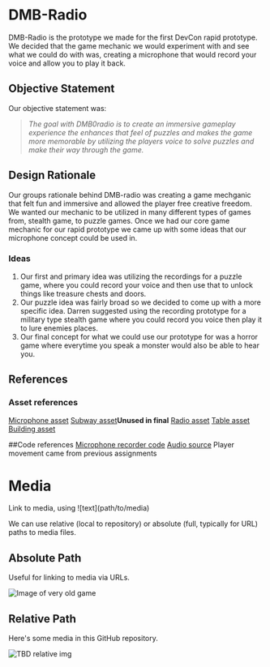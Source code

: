 # DMB-Radio
DMB-Radio is the prototype we made for the first DevCon rapid prototype. We decided that the game mechanic we would experiment with and see what we could do with was, creating a microphone that would record your voice and allow you to play it back.

## Objective Statement
Our objective statement was:
> _The goal with DMB0radio is to create an immersive gameplay experience the enhances that feel of puzzles and makes the game more memorable by utilizing the players voice to solve puzzles and make their way through the game._

## Design Rationale
Our groups rationale behind DMB-radio was creating a game mechganic that felt fun and immersive and allowed the player free creative freedom. We wanted our mechanic to be utilized in many different types of games from, stealth game, to puzzle games. Once we had our core game mechanic for our rapid prototype we came up with some ideas that our microphone concept could be used in.
### Ideas
1. Our first and primary idea was utilizing the recordings for a puzzle game, where you could record your voice and then use that to unlock things like treasure chests and doors.
2. Our puzzle idea was fairly broad so we decided to come up with a more specific idea. Darren suggested using the recording prototype for a military type stealth game where you could record you voice then play it to lure enemies places.
3. Our final concept for what we could use our prototype for was a horror game where everytime you speak a monster would also be able to hear you.



## References
### Asset references
[Microphone asset](https://www.fab.com/listings/a11bfff5-9864-47cc-9c7d-af309f845b5c)
[Subway asset](https://www.fab.com/listings/39abdcd9-baa1-49a0-bb9b-90808d483bca)**Unused in final**
[Radio asset](https://assetstore.unity.com/packages/3d/props/radio-230712)
[Table asset](https://assetstore.unity.com/packages/3d/environments/training-table-136070)
[Building asset](https://assetstore.unity.com/packages/3d/props/exterior/urban-building-130318)

##Code references
[Microphone recorder code](https://www.youtube.com/watch?v=faLbKJ_AufU)
[Audio source](https://docs.unity3d.com/6000.2/Documentation/ScriptReference/AudioSource.html)
Player movement came from previous assignments


# Media
Link to media,  using \!\[text\]\(path/to/media\)

We can use relative (local to repository) or absolute (full, typically for URL) paths to media files.

## Absolute Path
Useful for linking to media via URLs.

![Image of very old game](https://upload.wikimedia.org/wikipedia/commons/0/0d/Gaming_Board_Inscribed_for_Amenhotep_III_with_Separate_Sliding_Drawer%2C_ca._1390-1353_B.C.E.%2C49.56a-b.jpg)

## Relative Path
Here's some media in this GitHub repository.

![TBD relative img](./lady-bacon.png)
